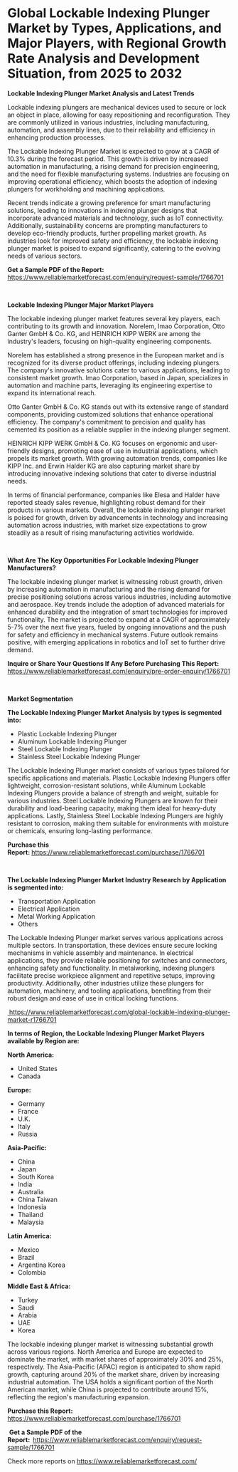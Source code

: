<p><h1>Global Lockable Indexing Plunger Market by Types, Applications, and Major Players, with Regional Growth Rate Analysis and Development Situation, from 2025 to 2032</h1></p><p><strong>Lockable Indexing Plunger Market Analysis and Latest Trends</strong></p>
<p><p>Lockable indexing plungers are mechanical devices used to secure or lock an object in place, allowing for easy repositioning and reconfiguration. They are commonly utilized in various industries, including manufacturing, automation, and assembly lines, due to their reliability and efficiency in enhancing production processes.</p><p>The Lockable Indexing Plunger Market is expected to grow at a CAGR of 10.3% during the forecast period. This growth is driven by increased automation in manufacturing, a rising demand for precision engineering, and the need for flexible manufacturing systems. Industries are focusing on improving operational efficiency, which boosts the adoption of indexing plungers for workholding and machining applications.</p><p>Recent trends indicate a growing preference for smart manufacturing solutions, leading to innovations in indexing plunger designs that incorporate advanced materials and technology, such as IoT connectivity. Additionally, sustainability concerns are prompting manufacturers to develop eco-friendly products, further propelling market growth. As industries look for improved safety and efficiency, the lockable indexing plunger market is poised to expand significantly, catering to the evolving needs of various sectors.</p></p>
<p><strong>Get a Sample PDF of the Report:&nbsp;</strong> <a href="https://www.reliablemarketforecast.com/enquiry/request-sample/1766701?utm_campaign=3046&utm_medium=2&utm_source=Github&utm_content=ia&utm_term=05032025&utm_id=lockable-indexing-plunger">https://www.reliablemarketforecast.com/enquiry/request-sample/1766701</a></p>
<p>&nbsp;</p>
<p><strong>Lockable Indexing Plunger Major Market Players</strong></p>
<p><p>The lockable indexing plunger market features several key players, each contributing to its growth and innovation. Norelem, Imao Corporation, Otto Ganter GmbH & Co. KG, and HEINRICH KIPP WERK are among the industry's leaders, focusing on high-quality engineering components.</p><p>Norelem has established a strong presence in the European market and is recognized for its diverse product offerings, including indexing plungers. The company's innovative solutions cater to various applications, leading to consistent market growth. Imao Corporation, based in Japan, specializes in automation and machine parts, leveraging its engineering expertise to expand its international reach.</p><p>Otto Ganter GmbH & Co. KG stands out with its extensive range of standard components, providing customized solutions that enhance operational efficiency. The company's commitment to precision and quality has cemented its position as a reliable supplier in the indexing plunger segment.</p><p>HEINRICH KIPP WERK GmbH & Co. KG focuses on ergonomic and user-friendly designs, promoting ease of use in industrial applications, which propels its market growth. With growing automation trends, companies like KIPP Inc. and Erwin Halder KG are also capturing market share by introducing innovative indexing solutions that cater to diverse industrial needs.</p><p>In terms of financial performance, companies like Elesa and Halder have reported steady sales revenue, highlighting robust demand for their products in various markets. Overall, the lockable indexing plunger market is poised for growth, driven by advancements in technology and increasing automation across industries, with market size expectations to grow steadily as a result of rising manufacturing activities worldwide.</p></p>
<p>&nbsp;</p>
<p><strong>What Are The Key Opportunities For Lockable Indexing Plunger Manufacturers?</strong></p>
<p><p>The lockable indexing plunger market is witnessing robust growth, driven by increasing automation in manufacturing and the rising demand for precise positioning solutions across various industries, including automotive and aerospace. Key trends include the adoption of advanced materials for enhanced durability and the integration of smart technologies for improved functionality. The market is projected to expand at a CAGR of approximately 5-7% over the next five years, fueled by ongoing innovations and the push for safety and efficiency in mechanical systems. Future outlook remains positive, with emerging applications in robotics and IoT set to further drive demand.</p></p>
<p><strong>Inquire or Share Your Questions If Any Before Purchasing This Report:</strong> <a href="https://www.reliablemarketforecast.com/enquiry/pre-order-enquiry/1766701?utm_campaign=3046&utm_medium=2&utm_source=Github&utm_content=ia&utm_term=05032025&utm_id=lockable-indexing-plunger">https://www.reliablemarketforecast.com/enquiry/pre-order-enquiry/1766701</a></p>
<p>&nbsp;</p>
<p><strong>Market Segmentation</strong></p>
<p><strong>The Lockable Indexing Plunger Market Analysis by types is segmented into:</strong></p>
<p><ul><li>Plastic Lockable Indexing Plunger</li><li>Aluminum Lockable Indexing Plunger</li><li>Steel Lockable Indexing Plunger</li><li>Stainless Steel Lockable Indexing Plunger</li></ul></p>
<p><p>The Lockable Indexing Plunger market consists of various types tailored for specific applications and materials. Plastic Lockable Indexing Plungers offer lightweight, corrosion-resistant solutions, while Aluminum Lockable Indexing Plungers provide a balance of strength and weight, suitable for various industries. Steel Lockable Indexing Plungers are known for their durability and load-bearing capacity, making them ideal for heavy-duty applications. Lastly, Stainless Steel Lockable Indexing Plungers are highly resistant to corrosion, making them suitable for environments with moisture or chemicals, ensuring long-lasting performance.</p></p>
<p><strong>Purchase this Report:&nbsp;</strong><a href="https://www.reliablemarketforecast.com/purchase/1766701?utm_campaign=3046&utm_medium=2&utm_source=Github&utm_content=ia&utm_term=05032025&utm_id=lockable-indexing-plunger">https://www.reliablemarketforecast.com/purchase/1766701</a></p>
<p>&nbsp;</p>
<p><strong>The Lockable Indexing Plunger Market Industry Research by Application is segmented into:</strong></p>
<p><ul><li>Transportation Application</li><li>Electrical Application</li><li>Metal Working Application</li><li>Others</li></ul></p>
<p><p>The Lockable Indexing Plunger market serves various applications across multiple sectors. In transportation, these devices ensure secure locking mechanisms in vehicle assembly and maintenance. In electrical applications, they provide reliable positioning for switches and connectors, enhancing safety and functionality. In metalworking, indexing plungers facilitate precise workpiece alignment and repetitive setups, improving productivity. Additionally, other industries utilize these plungers for automation, machinery, and tooling applications, benefiting from their robust design and ease of use in critical locking functions.</p></p>
<p><a href="https://www.reliablemarketforecast.com/global-lockable-indexing-plunger-market-r1766701?utm_campaign=3046&utm_medium=2&utm_source=Github&utm_content=ia&utm_term=05032025&utm_id=lockable-indexing-plunger">&nbsp;https://www.reliablemarketforecast.com/global-lockable-indexing-plunger-market-r1766701</a></p>
<p><strong>In terms of Region, the Lockable Indexing Plunger Market Players available by Region are:</strong></p>
<p>
    <p> <strong> North America: </strong>
        <ul>
            <li>United States</li>
            <li>Canada</li>
        </ul>
        </p> 
    <p> <strong> Europe: </strong>
        <ul>
            <li>Germany</li>
            <li>France</li>
            <li>U.K.</li>
            <li>Italy</li>
            <li>Russia</li>
        </ul>
        </p> 
    <p> <strong> Asia-Pacific: </strong>
        <ul>
            <li>China</li>
            <li>Japan</li>
            <li>South Korea</li>
            <li>India</li>
            <li>Australia</li>
            <li>China Taiwan</li>
            <li>Indonesia</li>
            <li>Thailand</li>
            <li>Malaysia</li>
        </ul>
        </p> 
    <p> <strong> Latin America: </strong>
        <ul>
            <li>Mexico</li>
            <li>Brazil</li>
            <li>Argentina Korea</li>
            <li>Colombia</li>
        </ul>
        </p> 
    <p> <strong> Middle East & Africa: </strong>
        <ul>
            <li>Turkey</li>
            <li>Saudi</li>
            <li>Arabia</li>
            <li>UAE</li>
            <li>Korea</li>
        </ul>
    </p>
    </p>
<p><p>The lockable indexing plunger market is witnessing substantial growth across various regions. North America and Europe are expected to dominate the market, with market shares of approximately 30% and 25%, respectively. The Asia-Pacific (APAC) region is anticipated to show rapid growth, capturing around 20% of the market share, driven by increasing industrial automation. The USA holds a significant portion of the North American market, while China is projected to contribute around 15%, reflecting the region's manufacturing expansion.</p></p>
<p><strong>Purchase this Report: </strong><a href="https://www.reliablemarketforecast.com/purchase/1766701?utm_campaign=3046&utm_medium=2&utm_source=Github&utm_content=ia&utm_term=05032025&utm_id=lockable-indexing-plunger">https://www.reliablemarketforecast.com/purchase/1766701</a></p>
<p>&nbsp;<strong>Get a Sample PDF of the Report:&nbsp;&nbsp;</strong><a href="https://www.reliablemarketforecast.com/enquiry/request-sample/1766701?utm_campaign=3046&utm_medium=2&utm_source=Github&utm_content=ia&utm_term=05032025&utm_id=lockable-indexing-plunger">https://www.reliablemarketforecast.com/enquiry/request-sample/1766701</a></p>
<p><strong></strong></p>
<p>Check more reports on <a href="https://www.reliablemarketforecast.com/?utm_campaign=3046&utm_medium=2&utm_source=Github&utm_content=ia&utm_term=05032025&utm_id=lockable-indexing-plunger">https://www.reliablemarketforecast.com/</a></p>